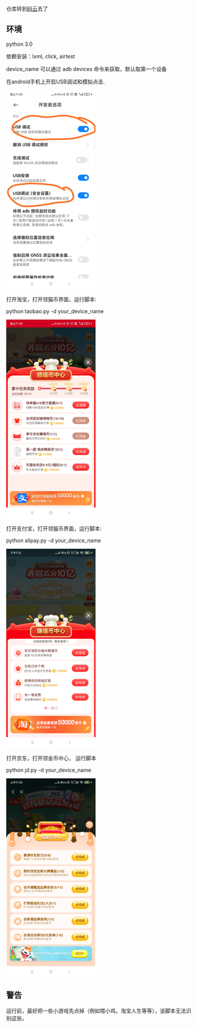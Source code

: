 仓库转到[码云](https://gitee.com/youyi_sizruru/AutoCat)去了

## 环境

python 3.0

依赖安装：lxml, click, airtest

device_name 可以通过 adb devices 命令来获取，默认取第一个设备

在android手机上开启USB调试和模拟点击.

<img src="preview/usb_setting.jpg" alt="USB调试" width="240px"/>

打开淘宝，打开领猫币界面，运行脚本:

python taobao.py -d your_device_name

<img src="preview/taobao.jpg" alt="淘宝" width="240px"/>

打开支付宝，打开领猫币界面，运行脚本:

python alipay.py -d your_device_name

<img src="preview/alipay.png" alt="支付宝" width="240px"/>

打开京东，打开领金币中心， 运行脚本

python jd.py -d your_device_name  

<img src="preview/jd.png" alt="狗东" width="240px"/>

## 警告

运行前，最好把一些小游戏先点掉（例如喂小鸡，淘宝人生等等），该脚本无法识别这些。

